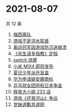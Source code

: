 # 2021-08-07

共 12 条

<!-- BEGIN -->
<!-- 最后更新时间 Sat Aug 07 2021 03:04:34 GMT+0800 (China Standard Time) -->

1. [梅西离队](https://www.zhihu.com/search?q=梅西)
1. [游戏不是洪水猛兽](https://www.zhihu.com/search?q=网络游戏)
1. [奥运冠军因游戏防沉迷崩溃](https://www.zhihu.com/search?q=网络游戏)
1. [《余生请多指教》定档](https://www.zhihu.com/search?q=余生请多指教)
1. [switch 烧屏](https://www.zhihu.com/search?q=switch)
1. [小米 MIX4 即将发布](https://www.zhihu.com/search?q=小米mix4)
1. [夏日少年派开盲盒](https://www.zhihu.com/search?q=夏日少年派)
1. [华为申请姚安娜商标](https://www.zhihu.com/search?q=姚安娜商标)
1. [乒乓球女团将和日本争金](https://www.zhihu.com/search?q=乒乓球女团)
1. [辉夜大小姐 233 话](https://www.zhihu.com/search?q=辉夜大小姐)
1. [游戏《还我河山》争议](https://www.zhihu.com/search?q=还我河山)
1. [党妹道歉并退网](https://www.zhihu.com/search?q=党妹)

<!-- END -->
